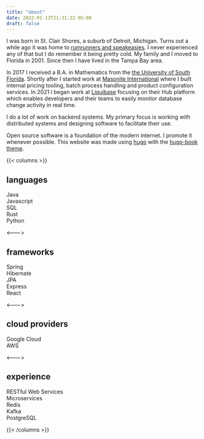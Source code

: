 ```yaml
---
title: "about"
date: 2022-01-13T21:31:22-05:00
draft: false
---
```


I was born in St. Clair Shores, a suburb of Detroit, Michigan. Turns out a while ago it was home to [rumrunners and speakeasies](https://www.candgnews.com/news/when-metro-detroit-went-dry-117049). I never experienced any of that but I do remember it being pretty cold. My family and I moved to Florida in 2001. Since then I have lived in the Tampa Bay area.

In 2017 I received a B.A. in Mathematics from the [the University of South Florida](https://www.usf.edu/). Shortly after I started work at [Masonite International](https://residential.masonite.com/where-to-buy/) where I built internal pricing tooling, batch process handling and product configuration services. In 2021 I began work at [Liquibase](https://hub.liquibase.com/) focusing on their Hub platform which enables developers and their teams to easily monitor database change activity in real time. 

I do a lot of work on backend systems. My primary focus is working with distributed systems and designing software to facilitate their use.

Open source software is a foundation of the modern internet. I promote it whenever possible. This website was made using [hugo](https://gohugo.io/) with the [hugo-book theme](https://github.com/alex-shpak/hugo-book).

{{< columns >}}

## languages

Java\
Javascript\
SQL\
Rust\
Python

<--->

## frameworks

Spring\
Hibernate\
JPA\
Express\
React

<--->

## cloud providers

Google Cloud\
AWS

<--->

## experience

RESTful Web Services\
Microservices\
Redis\
Kafka\
PostgreSQL

{{< /columns >}}